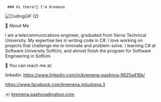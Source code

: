      ### Hi there!👋 I'm Kremena
     
    
![CodingGIF (2)](https://github.com/krempashova/krempashova/assets/114221247/0138e02e-bec7-48fa-9bfc-c924d64db499)

 🔗  About Me
  
  I am a telecommunications engineer, graduated from Varna Technical University.
  My expertise lies in writing code in C#.
  I love working on projects that challenge me to innovate and problem-solve.
  I learning C#  at Software University SoftUni, 
  and almost finish the program for Software Engineering in SoftUni
  
🔗 You can reach me at:

  linkedin: https://www.linkedin.com/in/kremena-pashova-9625a416b/

   https://www.facebook.com/kremena.milusheva.3
    
   ✉️   kremena.pashova@yahoo.com

